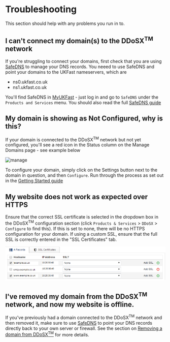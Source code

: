 # Troubleshooting

This section should help with any problems you run in to.

## I can't connect my domain(s) to the DDoSX<sup>TM</sup> network

If you're struggling to connect your domains, first check that you are using [SafeDNS](/Domains/safedns/index.html) to manage your DNS records.  You neeed to use SafeDNS and point your domains to the UKFast nameservers, which are
- ns0.ukfast.co.uk
- ns1.ukfast.co.uk

You'll find SafeDNS in [MyUKFast](https://my.ukfast.co.uk) - just log in and go to `SafeDNS` under the `Products and Services` menu.  You should also read the full [SafeDNS guide](/Domains/safedns/index.html)

## My domain is showing as Not Configured, why is this?

If your domain is connected to the DDoSX<sup>TM</sup> network but not yet configured, you'll see a red icon in the Status column on the Manage Domains page - see example below

![manage](files/manage.PNG)

To configure your domain, simply click on the Settings button next to the domain in question, and then `Configure`.  Run through the process as set out in the [Getting Started guide](/security/ddos/gettingstarted.html)

## My website does not work as expected over HTTPS

Ensure that the correct SSL certificate is selected in the dropdown box in the DDoSX<sup>TM</sup> configuration section (click `Products & Services` > `DDoSX` > `Configure` to find this).  If this is set to none, there will be no HTTPS configuration for your domain. If using a custom SSL, ensure that the full SSL is correctly entered in the "SSL Certificates" tab. 

![config_clipped](files/config_clipped.png)

## I've removed my domain from the DDoSX<sup>TM</sup> network, and now my website is offline.

If you've previously had a domain connected to the DDoSX<sup>TM</sup> network and then removed it, make sure to use [SafeDNS](/Domains/safedns/index.html) to point your DNS records directly back to your own server or firewall.  See the section on [Removing a domain from DDoSX<sup>TM</sup>](/security/ddos/remove.html) for more details.


